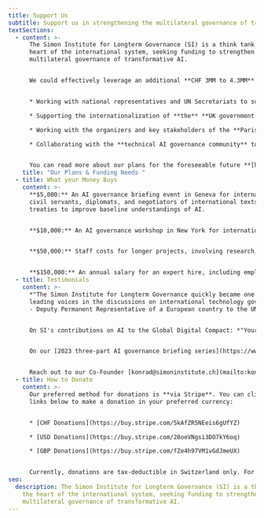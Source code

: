 ```yaml
---
title: Support Us
subtitle: Support us in strengthening the multilateral governance of transformative AI.
textSections:
  - content: >-
      The Simon Institute for Longterm Governance (SI) is a think tank at the
      heart of the international system, seeking funding to strengthen the
      multilateral governance of transformative AI. 


      We could effectively leverage an additional **CHF 3MM to 4.3MM** until the end of 2026. Every contribution directly helps us maintain our independence and achieve sustained financial stability. **Our current plans** involve: 


      * Working with national representatives and UN Secretariats to support the development of an effective **International Scientific Panel on AI**; 

      * Supporting the internationalization of **the** **UK government’s seminal international AI safety efforts** (AIS Summits, AISI network, State of the Science Report); 

      * Working with the organizers and key stakeholders of the **Paris AI Action Summit** to harmonize governance efforts across national, regional, and international fora;

      * Collaborating with the **technical AI governance community** to improve its engagement with international processes.


      You can read more about our plans for the foreseeable future **[here](https://www.simoninstitute.ch/blog/post/si%E2%80%99s-post-summit-of-the-future-plans/)**, and more about our work in our **[monthly newsletter](https://us1.campaign-archive.com/home/?u=5d7bba8c78d25d980050b3a16&id=dfb580ce4c)**. If you’d like to learn more about our work, impact, or plans, our co-founder, Konrad, would be happy to speak with you. Don’t hesitate to reach out for a conversation at [konrad@simoninstitute.ch](mailto:konrad@simoninstitute.ch).
    title: "Our Plans & Funding Needs "
  - title: What your Money Buys
    content: >-
      **$5,000:** An AI governance briefing event in Geneva for international
      civil servants, diplomats, and negotiators of international texts and
      treaties to improve baseline understandings of AI. 


      **$10,000:** An AI governance workshop in New York for international civil servants, diplomats, and negotiators of international texts and treaties to improve baseline understandings of AI. 


      **$50,000:** Staff costs for longer projects, involving research, expert consultation, travel, and diplomatic advising for new international AI governance policies, institutions, and more. 


      **$150,000:** An annual salary for an expert hire, including employer costs, to increase our technical know-how and spearhead recommendations on AI governance.
  - title: Testimonials
    content: >-
      *"The Simon Institute for Longterm Governance quickly became one of the
      leading voices in the discussions on international technology governance"*
      - Deputy Permanent Representative of a European country to the UN


      On SI's contributions on AI to the Global Digital Compact: *"Your expert advice, knowledge and support has been instrumental to this."* – Counselor to a Permanent Mission of a European country at the UN 


      On our [2023 three-part AI governance briefing series](https://www.simoninstitute.ch/blog/post/ai-governance-briefing-series-for-permanent-missions-to-the-un-in-geneva/): *"I arrived in Geneva in August, and this briefing series was my master class, the most interesting thing I've attended so far."* - Permanent Representative of a European country to the UN.


      Reach out to our Co-Founder [konrad@simoninstitute.ch](mailto:konrad@simoninstitute.ch) for more insight into these testimonials or to be introduced to our trusted contacts.
  - title: How to Donate
    content: >-
      Our preferred method for donations is **via Stripe**. You can click the
      links below to make a donation in your preferred currency:


      * [CHF Donations](https://buy.stripe.com/5kAfZR5NEeis6gUfYZ)

      * [USD Donations](https://buy.stripe.com/28oeVNgsi3DO7kY6oq)

      * [GBP Donations](https://buy.stripe.com/fZe4h97VM1vGdJmeUX)


      Currently, donations are tax-deductible in Switzerland only. For tax-deductible donations from other countries, or to inquire about larger donations, please get in touch with our Co-Founder, Konrad, at konrad@simoninstitute.ch!
seo:
  description: The Simon Institute for Longterm Governance (SI) is a think tank at
    the heart of the international system, seeking funding to strengthen the
    multilateral governance of transformative AI.
---
```

